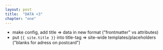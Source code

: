 ```yaml
---
layout: post
title:  "DATA <3"
chapter: "one"
---
```


- make config, add title => data in new format ("frontmatter" vs attributes)
- put `{{ site.title }}` into title-tag => site-wide templates/placeholders ("blanks for adress on postcard")
